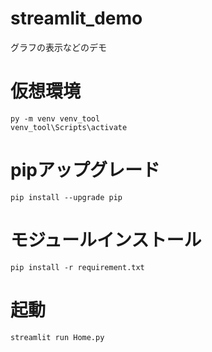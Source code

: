 # streamlit_demo
グラフの表示などのデモ

# 仮想環境
```
py -m venv venv_tool
venv_tool\Scripts\activate
```
# pipアップグレード
```
pip install --upgrade pip
```
# モジュールインストール
```
pip install -r requirement.txt
```

# 起動
```
streamlit run Home.py
```